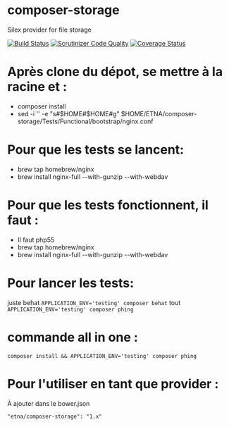 # composer-storage
Silex provider for file storage

[![Build Status](http://drone.etna-alternance.net/api/badge/github.com/etna-alternance/composer-storage/status.svg?branch=master)](http://drone.etna-alternance.net/github.com/etna-alternance/composer-storage)
[![Scrutinizer Code Quality](https://scrutinizer-ci.com/g/etna-alternance/composer-storage/badges/quality-score.png?b=master)](https://scrutinizer-ci.com/g/etna-alternance/composer-storage/?branch=master)
[![Coverage Status](https://coveralls.io/repos/github/etna-alternance/composer-storage/badge.svg?branch=master)](https://coveralls.io/github/etna-alternance/composer-storage?branch=master)

Après clone du dépot, se mettre à la racine et :
================================================

 * composer install
 * sed -i '' -e "s#\$HOME#$HOME#g" $HOME/ETNA/composer-storage/Tests/Functional/bootstrap/nginx.conf

Pour que les tests se lancent:
==============================

* brew tap homebrew/nginx
* brew install nginx-full --with-gunzip --with-webdav

Pour que les tests fonctionnent, il faut :
==========================================

* Il faut php55
* brew tap homebrew/nginx
* brew install nginx-full --with-gunzip --with-webdav

Pour lancer les tests:
=====================
juste behat `APPLICATION_ENV='testing' composer behat`
tout        `APPLICATION_ENV='testing' composer phing`

commande all in one :
=====================
 ```
 composer install && APPLICATION_ENV='testing' composer phing
 ```

Pour l'utiliser en tant que provider :
======================================
À ajouter dans le bower.json
```
"etna/composer-storage": "1.x"
```
